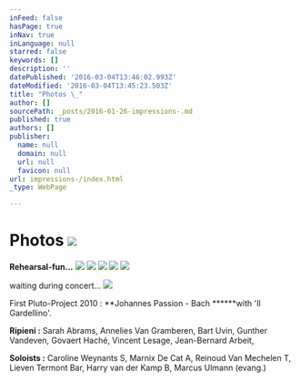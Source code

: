 ```yaml
---
inFeed: false
hasPage: true
inNav: true
inLanguage: null
starred: false
keywords: []
description: ''
datePublished: '2016-03-04T13:46:02.993Z'
dateModified: '2016-03-04T13:45:23.503Z'
title: "Photos \_"
author: []
sourcePath: _posts/2016-01-26-impressions-.md
published: true
authors: []
publisher:
  name: null
  domain: null
  url: null
  favicon: null
url: impressions-/index.html
_type: WebPage

---
```

# Photos  ![](https://s3-us-west-2.amazonaws.com/the-grid-img/p/c752079fa18b63530da6036edc19b4d0555d3318.jpg)

****Rehearsal-fun...****
![](https://s3-us-west-2.amazonaws.com/the-grid-img/p/c7e9f072e69de6a328729fdba32f2ad55adb229c.jpg)
![](https://s3-us-west-2.amazonaws.com/the-grid-img/p/6a6adb3dcea21c8dc57c1272a0e0f553f612eaef.jpg)
![](https://s3-us-west-2.amazonaws.com/the-grid-img/p/d3a48b0dd422106cf45e054e6bd81f54fd644a04.jpg)
![](https://s3-us-west-2.amazonaws.com/the-grid-img/p/3fbee93343bc1f612e98338566bb1d31462ae396.jpg)
![](https://s3-us-west-2.amazonaws.com/the-grid-img/p/9da434ecd5f468ccf9ee939421624fddce57282f.jpg)

waiting during concert...
![](https://s3-us-west-2.amazonaws.com/the-grid-img/p/05b7ec47c52d22dd77ae4403e4ac428afdcc207d.jpg)

First Pluto-Project 2010 :  **Johannes Passion - Bach  ******with  'Il Gardellino'.

**Ripieni :** Sarah Abrams, Annelies Van Gramberen, Bart Uvin, Gunther Vandeven, Govaert Haché, Vincent Lesage, Jean-Bernard Arbeit,

**Soloists :** Caroline Weynants S, Marnix De Cat A, Reinoud Van Mechelen T, Lieven Termont Bar, Harry van der Kamp B, Marcus Ulmann (evang.)